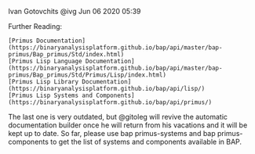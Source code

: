 Ivan Gotovchits
@ivg
Jun 06 2020 05:39

Further Reading:

    [Primus Documentation](https://binaryanalysisplatform.github.io/bap/api/master/bap-primus/Bap_primus/Std/index.html)
    [Primus Lisp Language Documentation](https://binaryanalysisplatform.github.io/bap/api/master/bap-primus/Bap_primus/Std/Primus/Lisp/index.html)
    [Primus Lisp Library Documentation](https://binaryanalysisplatform.github.io/bap/api/lisp/)
    [Primus Lisp Systems and Components](https://binaryanalysisplatform.github.io/bap/api/primus/)

The last one is very outdated, but @gitoleg will revive the automatic documentation builder once he will return from his vacations and it will be kept up to date. So far, please use bap primus-systems and bap primus-components to get the list of systems and components available in BAP. 
